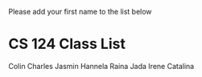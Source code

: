 Please add your first name to the list below

# CS 124 Class List
Colin
Charles
Jasmin
Hannela
Raina
Jada
Irene
Catalina